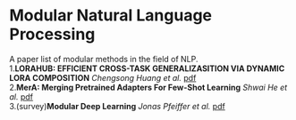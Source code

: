 # Modular Natural Language Processing
A paper list of modular methods in the field of NLP.  \
1.**LORAHUB: EFFICIENT CROSS-TASK GENERALIZASITION VIA DYNAMIC LORA COMPOSITION**  *Chengsong Huang et al.* [pdf](https://arxiv.org/pdf/2307.13269.pdf) \
2.**MerA: Merging Pretrained Adapters For Few-Shot Learning**  *Shwai He et al.* [pdf](https://arxiv.org/pdf/2308.15982.pdf) \
3.(survey)**Modular Deep Learning**  *Jonas Pfeiffer et al.* [pdf](https://arxiv.org/pdf/2302.11529.pdf)
